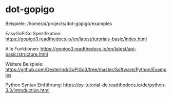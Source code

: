 # dot-gopigo

Beispiele:
/home/pi/projects/dot-gopigo/examples

EasyGoPiGo Spezifikation:
https://gopigo3.readthedocs.io/en/latest/tutorials-basic/index.html

Alle Funktionen:
https://gopigo3.readthedocs.io/en/latest/api-basic/structure.html

Weitere Beispiele:
https://github.com/DexterInd/GoPiGo3/tree/master/Software/Python/Examples

Python Syntax Einführung:
https://py-tutorial-de.readthedocs.io/de/python-3.3/introduction.html
